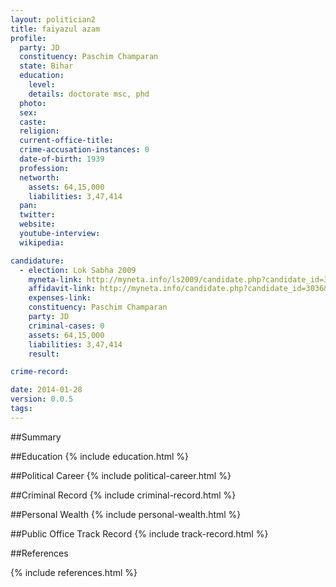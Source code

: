 ```yaml
---
layout: politician2
title: faiyazul azam
profile: 
  party: JD
  constituency: Paschim Champaran
  state: Bihar
  education: 
    level: 
    details: doctorate msc, phd
  photo: 
  sex: 
  caste: 
  religion: 
  current-office-title: 
  crime-accusation-instances: 0
  date-of-birth: 1939
  profession: 
  networth: 
    assets: 64,15,000
    liabilities: 3,47,414
  pan: 
  twitter: 
  website: 
  youtube-interview: 
  wikipedia: 

candidature: 
  - election: Lok Sabha 2009
    myneta-link: http://myneta.info/ls2009/candidate.php?candidate_id=3036
    affidavit-link: http://myneta.info/candidate.php?candidate_id=3036&scan=original
    expenses-link: 
    constituency: Paschim Champaran 
    party: JD
    criminal-cases: 0
    assets: 64,15,000
    liabilities: 3,47,414
    result:  

crime-record: 

date: 2014-01-28
version: 0.0.5
tags: 
---
```

##Summary


##Education
{% include education.html %}


##Political Career
{% include political-career.html %}


##Criminal Record
{% include criminal-record.html %}


##Personal Wealth
{% include personal-wealth.html %}


##Public Office Track Record
{% include track-record.html %}


##References


{% include references.html %}